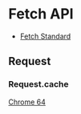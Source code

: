 # Fetch API

- [Fetch Standard](https://fetch.spec.whatwg.org/)


## Request

### Request.cache

[Chrome 64](https://www.chromestatus.com/feature/5166560033374208)


